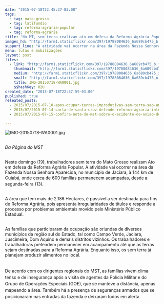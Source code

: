 ```yaml
---
date: "2015-07-18T22:45:37-03:00"
tags:
  - tag: mato-grosso
  - tag: latifundio
  - tag: reforma-agrária-popular
  - tag: reforma-agrária
title: "No MT, sem terra realizam ato em defesa da Reforma Agrária Popular"
images_hd: "http://farm1.staticflickr.com/397/19788084636_6a689cb475_b.jpg"
support_line: "A atividade vai ocorrer na área da Fazenda Nossa Senhora Aparecida, no município de Jaciara, onde cerca de 600 famílias permanecem acampadas, desde a segunda-feira (13). "
menu: lutas e mobilizações
layout: post
files:
  - link: "http://farm1.staticflickr.com/397/19788084636_6a689cb475_b.jpg"
    thumbnail: "http://farm1.staticflickr.com/397/19788084636_6a689cb475_t.jpg"
    medium: "http://farm1.staticflickr.com/397/19788084636_6a689cb475_z.jpg"
    small: "http://farm1.staticflickr.com/397/19788084636_6a689cb475_n.jpg"
    title: IMG-20150718-WA0001.jpg
    $$hashKey: 02U
created_date: "2015-07-18T22:57:59-03:00"
published: true
releated_posts:
  - 2015/07/2015-07-10-apos-ocupar-terras-improdutivas-sem-terra-sao-ameacados-em-mg.md
  - 2015/07/2015-07-14-carta-de-santa-cruz-defende-reforma-agraria-integral-e-producao-de-alimentos-saudaveis.md
  - 2015/07/2015-07-15-confira-nota-do-mst-sobre-o-acidente-de-aviao-do-prefeito-genil-mata-da-cruz.md

---
```

<p><img alt="IMG-20150718-WA0001.jpg" src="http://farm1.staticflickr.com/397/19788084636_6a689cb475_b.jpg" /></p>

<p><br />
<em>Da P&aacute;gina do MST</em></p>

<p><br />
Neste domingo (19), trabalhadores sem terra do Mato Grosso realizam Ato em defesa da Reforma Agr&aacute;ria Popular. A atividade vai ocorrer na &aacute;rea da Fazenda Nossa Senhora Aparecida, no munic&iacute;pio de Jaciara, &agrave; 144 km de Cuiab&aacute;, onde <span style="line-height: 20.7999992370605px;">cerca de 600 fam&iacute;lias permanecem acampadas,&nbsp;</span>desde a segunda-feira (13).&nbsp;</p>

<p><br />
A &aacute;rea que tem mais de 2.186 Hectares, &eacute; pass&iacute;vel a ser destinada para fins de Reforma Agr&aacute;ria, pois apresenta irregularidades de t&iacute;tulos e responde a processo por problemas ambientais movido pelo Minist&eacute;rio&nbsp;P&uacute;blico Estadual.</p>

<p><br />
As fam&iacute;lias que participaram da ocupa&ccedil;&atilde;o s&atilde;o oriundas de diversos munic&iacute;pios da regi&atilde;o sul do Estado, tal como Campo Verde, Jaciara, Juscimeira, Dom Aquino e demais distritos vizinhos. Os trabalhadores e trabalhadoras pretendem permanecer em&nbsp;acampamento at&eacute; que as terras sejam destinadas para a Reforma Agr&aacute;ria. Enquanto isso, os sem terra j&aacute; planejam&nbsp;produzir alimentos no local.&nbsp;</p>

<p><br style="line-height: 20.7999992370605px;" />
<span style="line-height: 20.7999992370605px;">De acordo com os dirigentes regionais do MST, as fam&iacute;lias vivem clima tenso e de inseguran&ccedil;a ap&oacute;s a visita de agentes da Pol&iacute;cia Militar</span><span style="line-height: 20.7999992370605px;">&nbsp;e do Grupo de Opera&ccedil;&otilde;es Especiais (GOE), que se manteve a dist&acirc;ncia, apenas mapeando a &aacute;rea. Tamb&eacute;m h&aacute; a presen&ccedil;a de seguran&ccedil;as armados que se posicionaram nas entradas da fazenda e deixaram&nbsp;todos</span><span style="line-height: 20.7999992370605px;">&nbsp;em alerta.</span></p>
